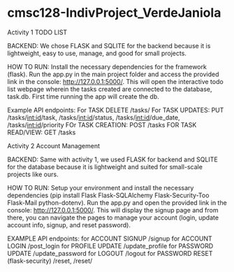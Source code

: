 # cmsc128-IndivProject_VerdeJaniola

Activity 1 TODO LIST

BACKEND:
We chose FLASK and SQLITE for the backend because it is lightweight, easy to use, manage, and good for small projects. 

HOW TO RUN:
Install the necessary dependencies for the framework (flask). Run the app.py in the main project folder and access the provided link in the console: http://127.0.0.1:5000/. This will open the interactive todo list webpage wherein the tasks created are connected to the database, task.db. First time running the app will create the db.

Example API endpoints:
For TASK DELETE /tasks/<id>
For TASK UPDATES: PUT /tasks/<int:id>/task, /tasks/<int:id>/status, /tasks/<int:id>/due_date, /tasks/<int:id>/priority
FOr TASK CREATION: POST /tasks
FOR TASK READ/VIEW: GET /tasks

Activity 2 Account Management

BACKEND:
Same with activity 1, we used FLASK for backend and SQLITE for the database because it is lightweight and suited for small-scale projects like ours.

HOW TO RUN:
Setup your environment and install the necessary dependencies (pip install Flask Flask-SQLAlchemy Flask-Security-Too Flask-Mail python-dotenv). Run the app.py and open the provided link in the console: http://127.0.0.1:5000/. This will display the signup page and from there, you can navigate the pages to manage your account (login, update account info, signup, and reset password).

EXAMPLE API endpoints: 
for ACCOUNT SIGNUP /signup
for ACCOUNT LOGIN  /post_login
for PROFILE UPDATE /update_profile
for PASSWORD UPDATE /update_password
for LOGOUT /logout
for PASSWORD RESET (flask-security) /reset, /reset/<token>